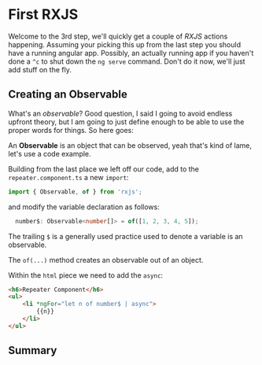 # First RXJS

Welcome to the 3rd step, we'll quickly get a couple of _RXJS_ actions happening.  Assuming your picking this up from the last step you should have a running angular app.  Possibly, an actually running app if you haven't done a `^c` to shut down the `ng serve` command.  Don't do it now, we'll just add stuff on the fly.

## Creating an Observable

What's an _observable_?  Good question, I said I going to avoid endless upfront theory, but I am going to just define enough to be able to use the proper words for things.   So here goes:

An **Observable** is an object that can be observed, yeah that's kind of lame, let's use a code example.

Building from the last place we left off our code, add to the `repeater.component.ts` a new `import`:

```ts
import { Observable, of } from 'rxjs';
```

and modify the variable declaration as follows:

```ts
  number$: Observable<number[]> = of([1, 2, 3, 4, 5]);
```

The trailing `$` is a generally used practice used to denote a variable is an observable.

The `of(...)` method creates an observable out of an object.

Within the `html` piece we need to add the `async`:

```html
<h6>Repeater Component</h6>
<ul>
    <li *ngFor="let n of number$ | async">
        {{n}}
    </li>
</ul>
```

## Summary

